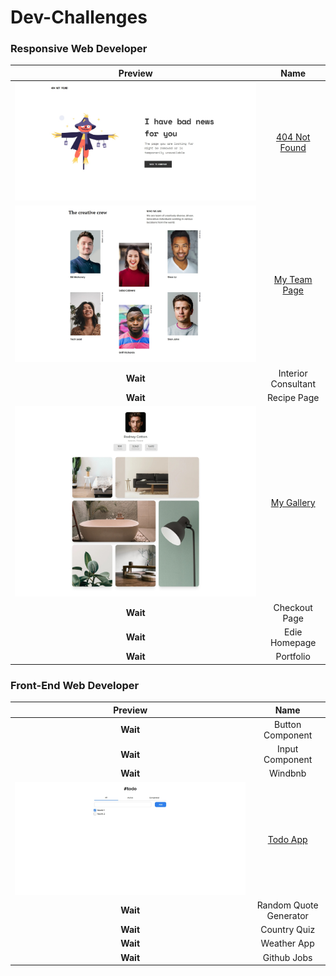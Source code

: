 # Dev-Challenges

### Responsive Web Developer
**Preview** | **Name**
:--: | :--:
![404 Not Found](./assets/404-not-found.jpeg) | [404 Not Found](./404-not-found/)
![My Team Page](./assets/team-page.jpeg) | [My Team Page](./my-team-page/)
 **Wait** | Interior Consultant
 **Wait** | Recipe Page
 ![My Gallery](./assets/my-gallery.jpeg) | [My Gallery](./my-gallery/)
 **Wait** | Checkout Page
 **Wait** | Edie Homepage
 **Wait** | Portfolio
### Front-End Web Developer
**Preview** | **Name**
:--: | :--:
 **Wait** | Button Component
 **Wait** | Input Component
 **Wait** | Windbnb
 ![Todo App](./assets/todo-app.jpeg) | [Todo App](./todo-app/)
 **Wait** | Random Quote Generator
 **Wait** | Country Quiz
 **Wait** | Weather App
**Wait** | Github Jobs